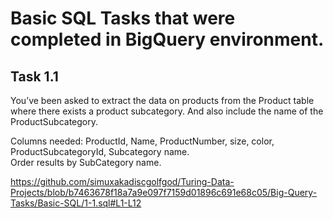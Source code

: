 # Basic SQL Tasks that were completed in BigQuery environment.  
## Task 1.1
You’ve been asked to extract the data on products from the Product table where there exists a product subcategory. And also include the name of the ProductSubcategory.  

Columns needed: ProductId, Name, ProductNumber, size, color, ProductSubcategoryId, Subcategory name.  
Order results by SubCategory name.  

https://github.com/simuxakadiscgolfgod/Turing-Data-Projects/blob/b7463678f18a7a9e097f7159d01896c691e68c05/Big-Query-Tasks/Basic-SQL/1-1.sql#L1-L12
